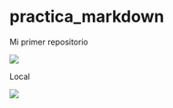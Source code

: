 # practica_markdown
Mi primer repositorio



![](https://odi.ucr.ac.cr/plantillas/ucr_4/imagenes/firma-ucr-ico.png)


Local

![](firma-ucr-ico.png)
